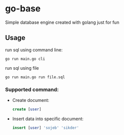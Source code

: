 # go-base

Simple database engine created with golang just for fun

## Usage

run sql using command line:

```
go run main.go cli
```

run sql using file

```
go run main.go run file.sql
```

### Supported command:

- Create document:

  ```sql
  create [user]
  ```

- Insert data into specific document:

  ```sql
  insert [user] 'sojeb' 'sikder'
  ```
